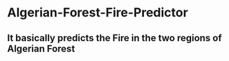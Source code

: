 ﻿# Algerian-Forest-Fire-Predictor

## It basically predicts the Fire in the two regions of Algerian Forest


